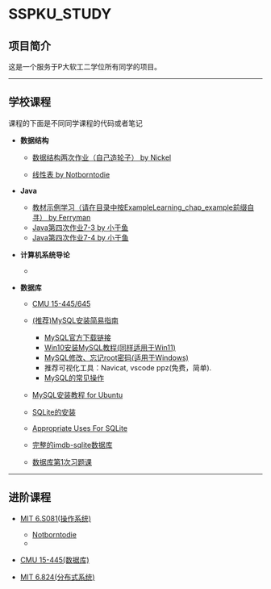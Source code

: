 # SSPKU_STUDY

## 项目简介

这是一个服务于P大软工二学位所有同学的项目。

---
## 学校课程

课程的下面是不同同学课程的代码或者笔记

* **数据结构**

  * [数据结构两次作业（自己造轮子） by Nickel](https://github.com/Notborntodie/PKUSE22/tree/DataStructure-Homework)

  * [线性表 by Notborntodie](https://github.com/Notborntodie/myStl/tree/main/List)

* **Java**

  * [教材示例学习（请在目录中按ExampleLearning_chap_example前缀自寻） by Ferryman](https://github.com/ChristopherFerryman/SSPKU_STUDY/tree/main/Java)
  * [Java第四次作业7-3 by 小于鱼](https://github.com/ChristopherFerryman/SSPKU_STUDY/blob/main/Practice_7_3.java)
  * [Java第四次作业7-4 by 小于鱼](https://github.com/ChristopherFerryman/SSPKU_STUDY/blob/main/Practice_7_4.java)

* **计算机系统导论**

  * 

* **数据库**
  * [CMU 15-445/645](https://15445.courses.cs.cmu.edu/fall2022/)
  * [(推荐)MySQL安装简易指南](https://qyfjqdbwpl.feishu.cn/docx/JDgGd3YKJoMB2yxgV3gcXcy0niv)
    * [MySQL官方下载链接](https://dev.mysql.com/downloads/mysql/)
    * [Win10安装MySQL教程(同样适用于Win11)](https://zhuanlan.zhihu.com/p/265148449)
    * [MySQL修改、忘记root密码(适用于Windows)](https://zhuanlan.zhihu.com/p/442759047)
    * 推荐可视化工具：Navicat, vscode ppz(免费，简单).
    * [MySQL的常见操作](https://blog.csdn.net/yahid/article/details/123501354)
    
  * [MySQL安装教程 for Ubuntu](https://www.digitalocean.com/community/tutorials/how-to-install-mysql-on-ubuntu-20-04)
  * [SQLite的安装](https://www.tutorialspoint.com/sqlite/sqlite_installation.htm)
  * [Appropriate Uses For SQLite](https://www.sqlite.org/whentouse.html)
  * [完整的imdb-sqlite数据库](https://pypi.org/project/imdb-sqlite/)
  * [数据库第1次习题课](https://github.com/ChristopherFerryman/SSPKU_STUDY/blob/main/数据库第1次习题课)
  
---

## 进阶课程

* [MIT 6.S081(操作系统)](https://pdos.csail.mit.edu/6.828/2020/xv6.html)
  * [Notborntodie](https://github.com/Notborntodie/MIT6.S081_Czy)
  * 
  

* [CMU 15-445(数据库)](https://15445.courses.cs.cmu.edu/fall2022/)

* [MIT 6.824(分布式系统)](https://pdos.csail.mit.edu/6.824/index.html)

  
